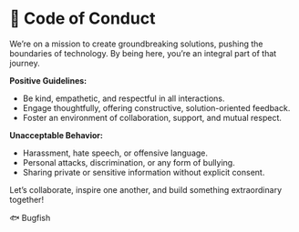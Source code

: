 # 🤝 Code of Conduct  

We’re on a mission to create groundbreaking solutions, pushing the boundaries of technology. By being here, you’re an integral part of that journey. 

**Positive Guidelines:**
- Be kind, empathetic, and respectful in all interactions.
- Engage thoughtfully, offering constructive, solution-oriented feedback.
- Foster an environment of collaboration, support, and mutual respect.

**Unacceptable Behavior:**
- Harassment, hate speech, or offensive language.
- Personal attacks, discrimination, or any form of bullying.
- Sharing private or sensitive information without explicit consent.

Let’s collaborate, inspire one another, and build something extraordinary together!

🐟 Bugfish